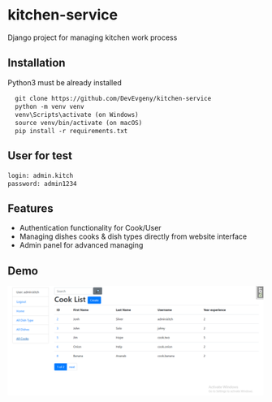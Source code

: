 # kitchen-service

Django project for managing kitchen work process

## Installation

Python3 must be already installed

```shell
  git clone https://github.com/DevEvgeny/kitchen-service
  python -m venv venv
  venv\Scripts\activate (on Windows)
  source venv/bin/activate (on macOS)
  pip install -r requirements.txt
```
## User for test
```
login: admin.kitch
password: admin1234
```
## Features

* Authentication functionality for Cook/User
* Managing dishes cooks & dish types directly from website interface
* Admin panel for advanced managing

## Demo
![website Interface](demo.png)